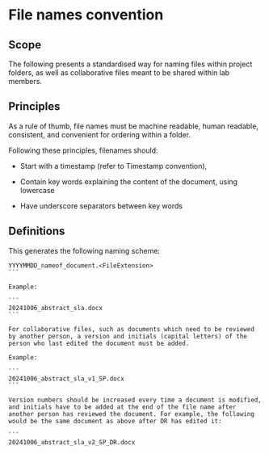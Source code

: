 # File  names convention

## Scope

The following presents a standardised way for naming files within project folders, as well as collaborative files meant to be shared within lab members. 

## Principles

As a rule of thumb, file names must be machine readable, human readable, consistent,  and convenient for ordering within a folder. 

Following these principles, filenames should: 

-   Start with a timestamp (refer to Timestamp convention), 

-   Contain key words explaining the content of the document, using lowercase 

-   Have underscore separators between key words  

## Definitions 

This generates the following naming scheme: 

``` 
YYYYMMDD_nameof_document.<FileExtension> 
``` 

Example: 

``` 
20241006_abstract_sla.docx 
``` 

For collaborative files, such as documents which need to be reviewed by another person, a version and initials (capital letters) of the person who last edited the document must be added.  

Example: 

``` 
20241006_abstract_sla_v1_SP.docx 
``` 

Version numbers should be increased every time a document is modified, and initials have to be added at the end of the file name after another person has reviewed the document. For example, the following would be the same document as above after DR has edited it: 

``` 
20241006_abstract_sla_v2_SP_DR.docx 
```

